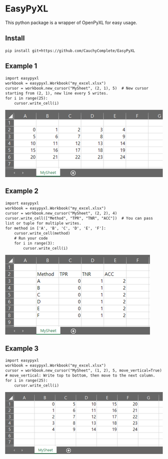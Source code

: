 # EasyPyXL
 This python package is a wrapper of OpenPyXL for easy usage.

## Install
```pip install git+https://github.com/CauchyComplete/EasyPyXL```

## Example 1
```angular2html
import easypyxl
workbook = easypyxl.Workbook("my_excel.xlsx")
cursor = workbook.new_cursor("MySheet", (2, 1), 5)  # New cursor starting from (2, 1), new line every 5 writes.
for i in range(25):
    cursor.write_cell(i)
```
![ex1](https://github.com/CauchyComplete/EasyPyXL/blob/main/images/ex1.png?raw=true)

## Example 2
```angular2html
import easypyxl
workbook = easypyxl.Workbook("my_excel.xlsx")
cursor = workbook.new_cursor("MySheet", (2, 2), 4)
cursor.write_cell(["Method", "TPR", "TNR", "ACC"])  # You can pass list or tuple for multiple writes.
for method in ['A', 'B', 'C', 'D', 'E', 'F']:
    cursor.write_cell(method)
    # Run your code
    for i in range(3):
        cursor.write_cell(i)
```
![ex2](https://github.com/CauchyComplete/EasyPyXL/blob/main/images/ex2.png?raw=true)

## Example 3
```angular2html
import easypyxl
workbook = easypyxl.Workbook("my_excel.xlsx")
cursor = workbook.new_cursor("MySheet", (1, 2), 5, move_vertical=True)  # move_vertical: Write top to bottom, then move to the next column.
for i in range(25):
    cursor.write_cell(i)
```
![ex3](https://github.com/CauchyComplete/EasyPyXL/blob/main/images/ex3.png?raw=true)

